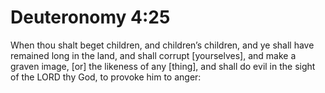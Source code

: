 # Deuteronomy 4:25

When thou shalt beget children, and children’s children, and ye shall have remained long in the land, and shall corrupt [yourselves], and make a graven image, [or] the likeness of any [thing], and shall do evil in the sight of the LORD thy God, to provoke him to anger:
